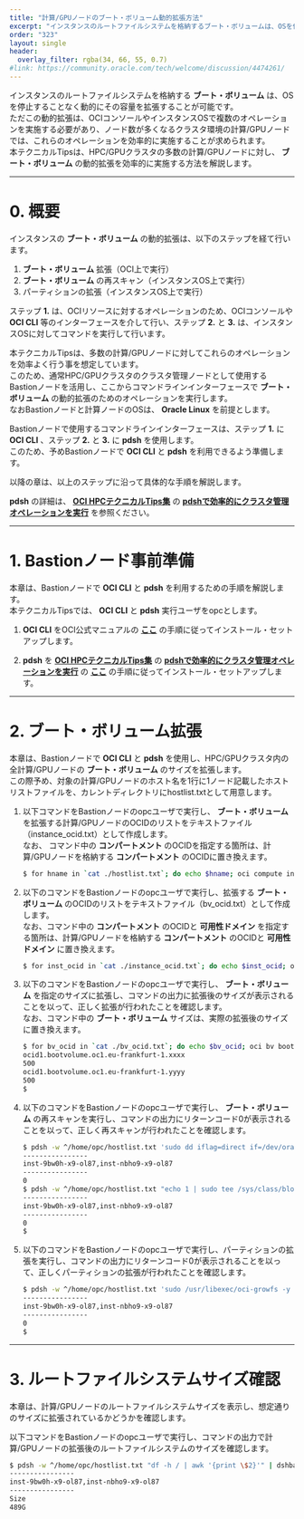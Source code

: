 ```yaml
---
title: "計算/GPUノードのブート・ボリューム動的拡張方法"
excerpt: "インスタンスのルートファイルシステムを格納するブート・ボリュームは、OSを停止することなく動的にその容量を拡張することが可能です。ただこの動的拡張は、OCIコンソールやインスタンスOSで複数のオペレーションを実施する必要があり、ノード数が多くなるクラスタ環境の計算/GPUノードでは、これらのオペレーションを効率的に実施することが求められます。本テクニカルTipsは、HPC/GPUクラスタの多数の計算/GPUノードに対し、ブート・ボリュームの動的拡張を効率的に実施する方法を解説します。"
order: "323"
layout: single
header:
  overlay_filter: rgba(34, 66, 55, 0.7)
#link: https://community.oracle.com/tech/welcome/discussion/4474261/
---
```


インスタンスのルートファイルシステムを格納する **ブート・ボリューム** は、OSを停止することなく動的にその容量を拡張することが可能です。  
ただこの動的拡張は、OCIコンソールやインスタンスOSで複数のオペレーションを実施する必要があり、ノード数が多くなるクラスタ環境の計算/GPUノードでは、これらのオペレーションを効率的に実施することが求められます。  
本テクニカルTipsは、HPC/GPUクラスタの多数の計算/GPUノードに対し、 **ブート・ボリューム** の動的拡張を効率的に実施する方法を解説します。

***
# 0. 概要

インスタンスの **ブート・ボリューム** の動的拡張は、以下のステップを経て行います。

1. **ブート・ボリューム** 拡張（OCI上で実行）
2. **ブート・ボリューム** の再スキャン（インスタンスOS上で実行）
3. パーティションの拡張（インスタンスOS上で実行）

ステップ **1.** は、OCIリソースに対するオペレーションのため、OCIコンソールや **OCI CLI** 等のインターフェースを介して行い、ステップ **2.** と **3.** は、インスタンスOSに対してコマンドを実行して行います。

本テクニカルTipsは、多数の計算/GPUノードに対してこれらのオペレーションを効率よく行う事を想定しています。  
このため、通常HPC/GPUクラスタのクラスタ管理ノードとして使用するBastionノードを活用し、ここからコマンドラインインターフェースで **ブート・ボリューム** の動的拡張のためのオペレーションを実行します。  
なおBastionノードと計算ノードのOSは、 **Oracle Linux** を前提とします。

Bastionノードで使用するコマンドラインインターフェースは、ステップ **1.** に **OCI CLI** 、ステップ **2.** と **3.** に **pdsh** を使用します。  
このため、予めBastionノードで **OCI CLI** と **pdsh** を利用できるよう準備します。

以降の章は、以上のステップに沿って具体的な手順を解説します。

**pdsh** の詳細は、 **[OCI HPCテクニカルTips集](/ocitutorials/hpc/#3-oci-hpcテクニカルtips集)** の **[pdshで効率的にクラスタ管理オペレーションを実行](/ocitutorials/hpc/tech-knowhow/cluster-with-pdsh/)** を参照ください。

***
# 1. Bastionノード事前準備

本章は、Bastionノードで **OCI CLI** と **pdsh** を利用するための手順を解説します。  
本テクニカルTipsでは、 **OCI CLI** と **pdsh** 実行ユーザをopcとします。

1. **OCI CLI** をOCI公式マニュアルの **[ここ](https://docs.oracle.com/ja-jp/iaas/Content/API/SDKDocs/cliinstall.htm)** の手順に従ってインストール・セットアップします。

2. **pdsh** を  **[OCI HPCテクニカルTips集](/ocitutorials/hpc/#3-oci-hpcテクニカルtips集)** の **[pdshで効率的にクラスタ管理オペレーションを実行](/ocitutorials/hpc/tech-knowhow/cluster-with-pdsh/)** の **[ここ](/ocitutorials/hpc/tech-knowhow/cluster-with-pdsh/#1-pdshインストールセットアップ)** の手順に従ってインストール・セットアップします。

***
# 2. ブート・ボリューム拡張

本章は、Bastionノードで **OCI CLI** と **pdsh** を使用し、HPC/GPUクラスタ内の全計算/GPUノードの **ブート・ボリューム** のサイズを拡張します。  
この際予め、対象の計算/GPUノードのホスト名を1行に1ノード記載したホストリストファイルを、カレントディレクトリにhostlist.txtとして用意します。  

1. 以下コマンドをBastionノードのopcユーザで実行し、 **ブート・ボリューム** を拡張する計算/GPUノードのOCIDのリストをテキストファイル（instance_ocid.txt）として作成します。  
なお、 コマンド中の **コンパートメント** のOCIDを指定する箇所は、計算/GPUノードを格納する **コンパートメント** のOCIDに置き換えます。

    ```sh
    $ for hname in `cat ./hostlist.txt`; do echo $hname; oci compute instance list --compartment-id compartment_ocid --display-name $hname | jq -r '.data[].id' >> ./instance_ocid.txt; done
    ```

2. 以下のコマンドをBastionノードのopcユーザで実行し、拡張する **ブート・ボリューム** のOCIDのリストをテキストファイル（bv_ocid.txt）として作成します。  
なお、コマンド中の **コンパートメント** のOCIDと **可用性ドメイン** を指定する箇所は、計算/GPUノードを格納する **コンパートメント** のOCIDと **可用性ドメイン** に置き換えます。

    ```sh
    $ for inst_ocid in `cat ./instance_ocid.txt`; do echo $inst_ocid; oci compute boot-volume-attachment list --availability-domain ad_name --compartment-id compartment_ocid --instance-id $inst_ocid | jq -r '.data[]."boot-volume-id"' >> bv_ocid.txt; done
    ```

3. 以下のコマンドをBastionノードのopcユーザで実行し、 **ブート・ボリューム** を指定のサイズに拡張し、コマンドの出力に拡張後のサイズが表示されることを以って、正しく拡張が行われたことを確認します。  
なお、コマンド中の **ブート・ボリューム** サイズは、実際の拡張後のサイズに置き換えます。

    ```sh
    $ for bv_ocid in `cat ./bv_ocid.txt`; do echo $bv_ocid; oci bv boot-volume update --boot-volume-id $bv_ocid --size-in-gbs 500 | jq -r '.data."size-in-gbs"'; done
    ocid1.bootvolume.oc1.eu-frankfurt-1.xxxx
    500
    ocid1.bootvolume.oc1.eu-frankfurt-1.yyyy
    500
    $
    ```


4. 以下のコマンドをBastionノードのopcユーザで実行し、 **ブート・ボリューム** の再スキャンを実行し、コマンドの出力にリターンコード0が表示されることを以って、正しく再スキャンが行われたことを確認します。

    ```sh
    $ pdsh -w ^/home/opc/hostlist.txt 'sudo dd iflag=direct if=/dev/oracleoci/oraclevda of=/dev/null count=1 > /dev/null 2>&1; echo $?' | dshbak -c
    ----------------
    inst-9bw0h-x9-ol87,inst-nbho9-x9-ol87
    ----------------
    0
    $ pdsh -w ^/home/opc/hostlist.txt "echo 1 | sudo tee /sys/class/block/\`readlink /dev/oracleoci/oraclevda | cut -d'/' -f 2\`/device/rescan > /dev/null; echo $?" | dshbak -c
    ----------------
    inst-9bw0h-x9-ol87,inst-nbho9-x9-ol87
    ----------------
    0
    $
    ```

5. 以下のコマンドをBastionノードのopcユーザで実行し、パーティションの拡張を実行し、コマンドの出力にリターンコード0が表示されることを以って、正しくパーティションの拡張が行われたことを確認します。

    ```sh
    $ pdsh -w ^/home/opc/hostlist.txt 'sudo /usr/libexec/oci-growfs -y > /dev/null; echo $?' | dshbak -c
    ----------------
    inst-9bw0h-x9-ol87,inst-nbho9-x9-ol87
    ----------------
    0
    $
    ```

***
# 3. ルートファイルシステムサイズ確認

本章は、計算/GPUノードのルートファイルシステムサイズを表示し、想定通りのサイズに拡張されているかどうかを確認します。

以下コマンドをBastionノードのopcユーザで実行し、コマンドの出力で計算/GPUノードの拡張後のルートファイルシステムのサイズを確認します。

```sh
$ pdsh -w ^/home/opc/hostlist.txt "df -h / | awk '{print \$2}'" | dshbak -c
----------------
inst-9bw0h-x9-ol87,inst-nbho9-x9-ol87
----------------
Size
489G
```